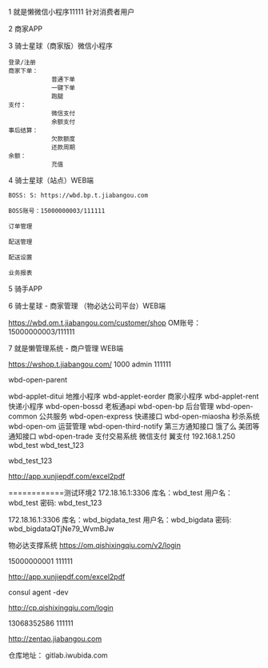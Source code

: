 

1 就是懒微信小程序11111
	针对消费者用户

2 商家APP

3 骑士星球（商家版）微信小程序

	登录/注册
	商家下单：
				普通下单
				一键下单
				跑腿
	支付：
				微信支付
				余额支付
	事后结算：
				欠款额度
				还款周期
	余额：
				充值

4  骑士星球（站点）WEB端

	BOSS: S: https://wbd.bp.t.jiabangou.com

	BOSS账号：15000000003/111111

	订单管理

	配送管理

	配送设置

	业务报表

5 骑手APP


6 骑士星球 - 商家管理 （物必达公司平台）WEB端

https://wbd.om.t.jiabangou.com/customer/shop
	OM账号：15000000003/111111


7 就是懒管理系统 - 商户管理    WEB端

https://wshop.t.jiabangou.com/   1000   admin   111111


wbd-open-parent

wbd-applet-ditui    地推小程序
wbd-applet-eorder    商家小程序
wbd-applet-rent     快递小程序
wbd-open-bossd     老板通api
wbd-open-bp     后台管理
wbd-open-common   公共服务
wbd-open-express   快递接口
wbd-open-miaosha   秒杀系统
wbd-open-om    运营管理
wbd-open-third-notify  第三方通知接口  饿了么 美团等通知接口
wbd-open-trade   支付交易系统 微信支付 翼支付
192.168.1.250
wbd_test   wbd_test_123

wbd_test_123

http://app.xunjiepdf.com/excel2pdf

============测试环境2
172.18.16.1:3306
库名：wbd_test
用户名：wbd_test
密码: wbd_test_123

172.18.16.1:3306
库名：wbd_bigdata_test
用户名：wbd_bigdata
密码: wbd_bigdataQTjNe79_WvmBJw

物必达支撑系统
https://om.qishixingqiu.com/v2/login

15000000001    111111


http://app.xunjiepdf.com/excel2pdf


consul agent -dev


http://cp.qishixingqiu.com/login

13068352586   111111


http://zentao.jiabangou.com


仓库地址： gitlab.iwubida.com